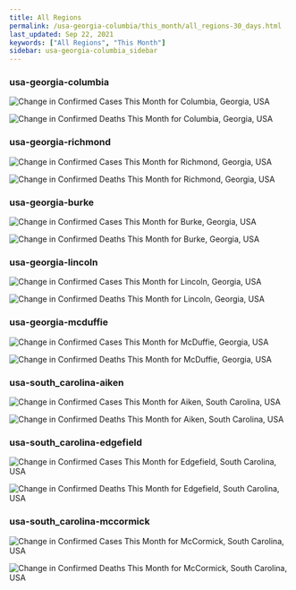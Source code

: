 ```yaml
---
title: All Regions
permalink: /usa-georgia-columbia/this_month/all_regions-30_days.html
last_updated: Sep 22, 2021
keywords: ["All Regions", "This Month"]
sidebar: usa-georgia-columbia_sidebar
---
```


<h3>usa-georgia-columbia</h3>

![Change in Confirmed Cases This Month for Columbia, Georgia, USA](/covid_tracker/images/graphs/usa-georgia-columbia-delta_confirmed-30_days_graph.png)

![Change in Confirmed Deaths This Month for Columbia, Georgia, USA](/covid_tracker/images/graphs/usa-georgia-columbia-delta_deaths-30_days_graph.png)

<h3>usa-georgia-richmond</h3>

![Change in Confirmed Cases This Month for Richmond, Georgia, USA](/covid_tracker/images/graphs/usa-georgia-richmond-delta_confirmed-30_days_graph.png)

![Change in Confirmed Deaths This Month for Richmond, Georgia, USA](/covid_tracker/images/graphs/usa-georgia-richmond-delta_deaths-30_days_graph.png)

<h3>usa-georgia-burke</h3>

![Change in Confirmed Cases This Month for Burke, Georgia, USA](/covid_tracker/images/graphs/usa-georgia-burke-delta_confirmed-30_days_graph.png)

![Change in Confirmed Deaths This Month for Burke, Georgia, USA](/covid_tracker/images/graphs/usa-georgia-burke-delta_deaths-30_days_graph.png)

<h3>usa-georgia-lincoln</h3>

![Change in Confirmed Cases This Month for Lincoln, Georgia, USA](/covid_tracker/images/graphs/usa-georgia-lincoln-delta_confirmed-30_days_graph.png)

![Change in Confirmed Deaths This Month for Lincoln, Georgia, USA](/covid_tracker/images/graphs/usa-georgia-lincoln-delta_deaths-30_days_graph.png)

<h3>usa-georgia-mcduffie</h3>

![Change in Confirmed Cases This Month for McDuffie, Georgia, USA](/covid_tracker/images/graphs/usa-georgia-mcduffie-delta_confirmed-30_days_graph.png)

![Change in Confirmed Deaths This Month for McDuffie, Georgia, USA](/covid_tracker/images/graphs/usa-georgia-mcduffie-delta_deaths-30_days_graph.png)

<h3>usa-south_carolina-aiken</h3>

![Change in Confirmed Cases This Month for Aiken, South Carolina, USA](/covid_tracker/images/graphs/usa-south_carolina-aiken-delta_confirmed-30_days_graph.png)

![Change in Confirmed Deaths This Month for Aiken, South Carolina, USA](/covid_tracker/images/graphs/usa-south_carolina-aiken-delta_deaths-30_days_graph.png)

<h3>usa-south_carolina-edgefield</h3>

![Change in Confirmed Cases This Month for Edgefield, South Carolina, USA](/covid_tracker/images/graphs/usa-south_carolina-edgefield-delta_confirmed-30_days_graph.png)

![Change in Confirmed Deaths This Month for Edgefield, South Carolina, USA](/covid_tracker/images/graphs/usa-south_carolina-edgefield-delta_deaths-30_days_graph.png)

<h3>usa-south_carolina-mccormick</h3>

![Change in Confirmed Cases This Month for McCormick, South Carolina, USA](/covid_tracker/images/graphs/usa-south_carolina-mccormick-delta_confirmed-30_days_graph.png)

![Change in Confirmed Deaths This Month for McCormick, South Carolina, USA](/covid_tracker/images/graphs/usa-south_carolina-mccormick-delta_deaths-30_days_graph.png)
